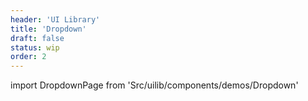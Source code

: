 ```yaml
---
header: 'UI Library'
title: 'Dropdown'
draft: false
status: wip
order: 2
---
```


<!--
  ATTENTION: This file is auto generated by using "makeDemosFactory".
  Do not change the content!
-->

import DropdownPage from 'Src/uilib/components/demos/Dropdown'

<DropdownPage />

